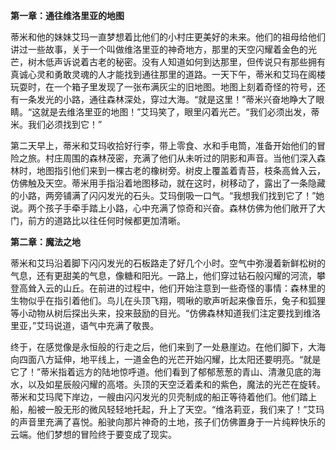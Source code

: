 **第一章：通往维洛里亚的地图**

[](https://www.dailymotion.com/video/x8r5gwq)

蒂米和他的妹妹艾玛一直梦想着比他们的小村庄更美好的未来。他们的祖母给他们讲过一些故事，关于一个叫做维洛里亚的神奇地方，那里的天空闪耀着金色的光芒，树木低声诉说着古老的秘密。没有人知道如何到达那里，但传说只有那些拥有真诚心灵和勇敢灵魂的人才能找到通往那里的道路。一天下午，蒂米和艾玛在阁楼玩耍时，在一个箱子里发现了一张布满灰尘的旧地图。地图上刻着奇怪的符号，还有一条发光的小路，通往森林深处，穿过大海。“就是这里！”蒂米兴奋地睁大了眼睛。“这就是去维洛里亚的地图！”艾玛笑了，眼里闪着光芒。“我们必须出发，蒂米。我们必须找到它！”

第二天早上，蒂米和艾玛收拾好行李，带上零食、水和手电筒，准备开始他们的冒险之旅。村庄周围的森林茂密，充满了他们从未听过的阴影和声音。当他们深入森林时，地图指引他们来到一棵古老的橡树旁。树皮上覆盖着青苔，枝条高耸入云，仿佛触及天空。蒂米用手指沿着地图移动，就在这时，树移动了，露出了一条隐藏的小路，两旁铺满了闪闪发光的石头。艾玛倒吸一口气。“我想我们找到它了！”她说。两个孩子手牵手踏上小路，心中充满了惊奇和兴奋。森林仿佛为他们敞开了大门，前方的道路比以往任何时候都更加清晰。

**第二章：魔法之地**

[](https://www.dailymotion.com/video/x99ltac)

蒂米和艾玛沿着脚下闪闪发光的石板路走了好几个小时。空气中弥漫着新鲜松树的气息，还有更甜美的气息，像糖和阳光。一路上，他们穿过钻石般闪耀的河流，攀登高耸入云的山丘。在前进的过程中，他们开始注意到一些奇怪的事情：森林里的生物似乎在指引着他们。鸟儿在头顶飞翔，啁啾的歌声听起来像音乐，兔子和狐狸等小动物从树后探出头来，投来鼓励的目光。“仿佛森林知道我们注定要找到维洛里亚，”艾玛说道，语气中充满了敬畏。

终于，在感觉像是永恒般的行走之后，他们来到了一处悬崖边。在他们脚下，大海向四面八方延伸，地平线上，一道金色的光芒开始闪耀，比太阳还要明亮。“就是它了！”蒂米指着远方的陆地惊呼道。他们看到了郁郁葱葱的青山、清澈见底的海水，以及如星辰般闪耀的高塔。头顶的天空泛着柔和的紫色，魔法的光芒在旋转。蒂米和艾玛爬下岸边，一艘由闪闪发光的贝壳制成的船正等待着他们。他们踏上船，船被一股无形的微风轻轻地托起，升上了天空。“维洛莉亚，我们来了！”艾玛的声音里充满了喜悦。船驶向那片神奇的土地，孩子们仿佛置身于一片纯粹快乐的云端。他们梦想的冒险终于要变成了现实。
<!--stackedit_data:
eyJoaXN0b3J5IjpbMTM1MDY0MzQ5OSwtOTY3NjcxNjIsLTIxOD
IxODAzNV19
-->